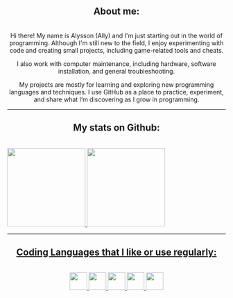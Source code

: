 <h2 align="center">About me:</h2>
<br/>

<div align="center"> 
Hi there! My name is Alysson (Ally) and I'm just starting out in the world of programming. Although I'm still new to the field, I enjoy experimenting with code and creating small projects, including game-related tools and cheats.  

I also work with computer maintenance, including hardware, software installation, and general troubleshooting.  

My projects are mostly for learning and exploring new programming languages and techniques. I use GitHub as a place to practice, experiment, and share what I’m discovering as I grow in programming.  
</div>

---

<h2 align="center">My stats on Github:</h2>
<br/>

<div>
<a href="https://github.com/agoniapura">
<img loading="lazy" height="180em" src="https://github-readme-stats.vercel.app/api/top-langs/?username=agoniapura&layout=compact&langs_count=7&theme=transparent"/>
<img loading="lazy" height="180em" src="https://github-readme-stats.vercel.app/api?username=anuraghazra&show_icons=true&theme=transparent"/>
</div>

---

<h2 align="center">Coding Languages that I like or use regularly:</h2>
<br/>

<div align="center">
  <img loading="lazy" src="https://cdn.jsdelivr.net/gh/devicons/devicon@latest/icons/python/python-original.svg" width="40" height="40"/>
  <img loading="lazy" src="https://cdn.jsdelivr.net/gh/devicons/devicon@latest/icons/csharp/csharp-original.svg" width="40" height="40"/>
  <img loading="lazy" src="https://cdn.jsdelivr.net/gh/devicons/devicon@latest/icons/cplusplus/cplusplus-original.svg" width="40" height="40"/>
  <img loading="lazy" src="https://cdn.jsdelivr.net/gh/devicons/devicon@latest/icons/html5/html5-original.svg" width="40" height="40"/>
  <img loading="lazy" src="https://cdn.jsdelivr.net/gh/devicons/devicon@latest/icons/java/java-original.svg" width="40" height="40"/>
</div>
